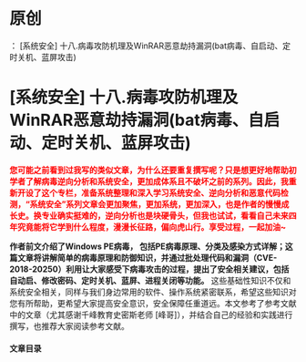 # 原创
：  [系统安全] 十八.病毒攻防机理及WinRAR恶意劫持漏洞(bat病毒、自启动、定时关机、蓝屏攻击)

# [系统安全] 十八.病毒攻防机理及WinRAR恶意劫持漏洞(bat病毒、自启动、定时关机、蓝屏攻击)

<font color="red">**您可能之前看到过我写的类似文章，为什么还要重复撰写呢？只是想更好地帮助初学者了解病毒逆向分析和系统安全，更加成体系且不破坏之前的系列。因此，我重新开设了这个专栏，准备系统整理和深入学习系统安全、逆向分析和恶意代码检测，“系统安全”系列文章会更加聚焦，更加系统，更加深入，也是作者的慢慢成长史。换专业确实挺难的，逆向分析也是块硬骨头，但我也试试，看看自己未来四年究竟能将它学到什么程度，漫漫长征路，偏向虎山行。享受过程，一起加油~**</font>

**作者前文介绍了Windows PE病毒， 包括PE病毒原理、分类及感染方式详解；这篇文章将讲解简单的病毒原理和防御知识，并通过批处理代码和漏洞（CVE-2018-20250）利用让大家感受下病毒攻击的过程，提出了安全相关建议，包括自动启、修改密码、定时关机、蓝屏、进程关闭等功能。** 这些基础性知识不仅和系统安全相关，同样与我们身边常用的软件、操作系统紧密联系，希望这些知识对您有所帮助，更希望大家提高安全意识，安全保障任重道远。本文参考了参考文献中的文章（尤其感谢千峰教育史密斯老师 [峰哥]），并结合自己的经验和实践进行撰写，也推荐大家阅读参考文献。

#### 文章目录
